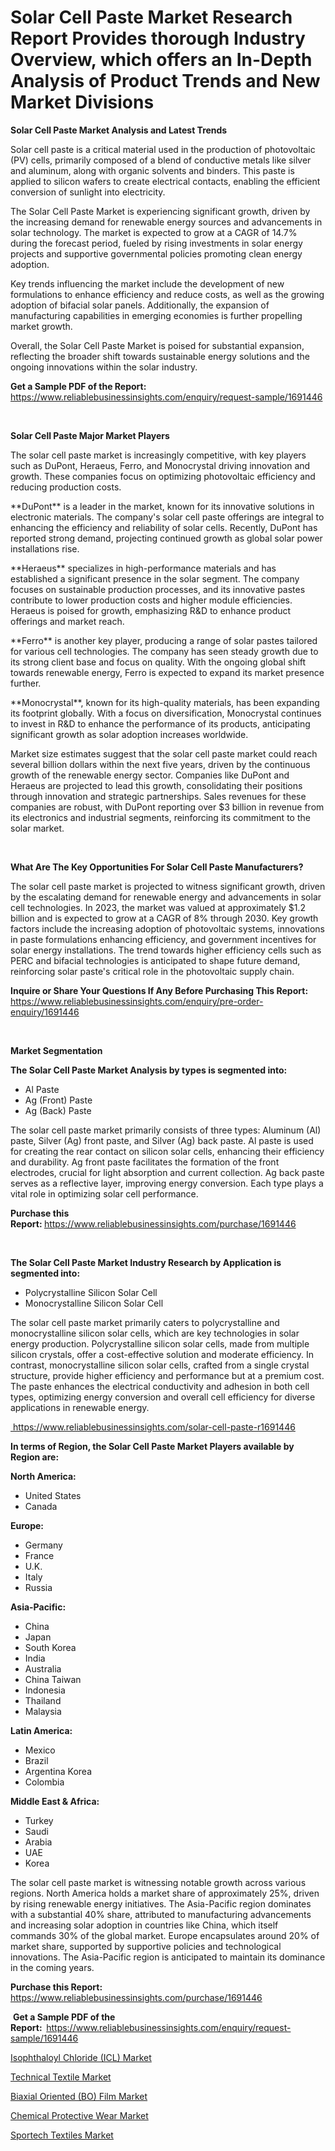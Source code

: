 <p><h1>Solar Cell Paste Market Research Report Provides thorough Industry Overview, which offers an In-Depth Analysis of Product Trends and New Market Divisions</h1></p><p><strong>Solar Cell Paste Market Analysis and Latest Trends</strong></p>
<p><p>Solar cell paste is a critical material used in the production of photovoltaic (PV) cells, primarily composed of a blend of conductive metals like silver and aluminum, along with organic solvents and binders. This paste is applied to silicon wafers to create electrical contacts, enabling the efficient conversion of sunlight into electricity. </p><p>The Solar Cell Paste Market is experiencing significant growth, driven by the increasing demand for renewable energy sources and advancements in solar technology. The market is expected to grow at a CAGR of 14.7% during the forecast period, fueled by rising investments in solar energy projects and supportive governmental policies promoting clean energy adoption. </p><p>Key trends influencing the market include the development of new formulations to enhance efficiency and reduce costs, as well as the growing adoption of bifacial solar panels. Additionally, the expansion of manufacturing capabilities in emerging economies is further propelling market growth. </p><p>Overall, the Solar Cell Paste Market is poised for substantial expansion, reflecting the broader shift towards sustainable energy solutions and the ongoing innovations within the solar industry.</p></p>
<p><strong>Get a Sample PDF of the Report:&nbsp;</strong> <a href="https://www.reliablebusinessinsights.com/enquiry/request-sample/1691446?utm_campaign=904&utm_medium=2&utm_source=Github&utm_content=ia&utm_term=07012025&utm_id=solar-cell-paste">https://www.reliablebusinessinsights.com/enquiry/request-sample/1691446</a></p>
<p>&nbsp;</p>
<p><strong>Solar Cell Paste Major Market Players</strong></p>
<p><p>The solar cell paste market is increasingly competitive, with key players such as DuPont, Heraeus, Ferro, and Monocrystal driving innovation and growth. These companies focus on optimizing photovoltaic efficiency and reducing production costs.</p><p>**DuPont** is a leader in the market, known for its innovative solutions in electronic materials. The company's solar cell paste offerings are integral to enhancing the efficiency and reliability of solar cells. Recently, DuPont has reported strong demand, projecting continued growth as global solar power installations rise.</p><p>**Heraeus** specializes in high-performance materials and has established a significant presence in the solar segment. The company focuses on sustainable production processes, and its innovative pastes contribute to lower production costs and higher module efficiencies. Heraeus is poised for growth, emphasizing R&D to enhance product offerings and market reach.</p><p>**Ferro** is another key player, producing a range of solar pastes tailored for various cell technologies. The company has seen steady growth due to its strong client base and focus on quality. With the ongoing global shift towards renewable energy, Ferro is expected to expand its market presence further.</p><p>**Monocrystal**, known for its high-quality materials, has been expanding its footprint globally. With a focus on diversification, Monocrystal continues to invest in R&D to enhance the performance of its products, anticipating significant growth as solar adoption increases worldwide.</p><p>Market size estimates suggest that the solar cell paste market could reach several billion dollars within the next five years, driven by the continuous growth of the renewable energy sector. Companies like DuPont and Heraeus are projected to lead this growth, consolidating their positions through innovation and strategic partnerships. Sales revenues for these companies are robust, with DuPont reporting over $3 billion in revenue from its electronics and industrial segments, reinforcing its commitment to the solar market.</p></p>
<p>&nbsp;</p>
<p><strong>What Are The Key Opportunities For Solar Cell Paste Manufacturers?</strong></p>
<p><p>The solar cell paste market is projected to witness significant growth, driven by the escalating demand for renewable energy and advancements in solar cell technologies. In 2023, the market was valued at approximately $1.2 billion and is expected to grow at a CAGR of 8% through 2030. Key growth factors include the increasing adoption of photovoltaic systems, innovations in paste formulations enhancing efficiency, and government incentives for solar energy installations. The trend towards higher efficiency cells such as PERC and bifacial technologies is anticipated to shape future demand, reinforcing solar paste's critical role in the photovoltaic supply chain.</p></p>
<p><strong>Inquire or Share Your Questions If Any Before Purchasing This Report:</strong> <a href="https://www.reliablebusinessinsights.com/enquiry/pre-order-enquiry/1691446?utm_campaign=904&utm_medium=2&utm_source=Github&utm_content=ia&utm_term=07012025&utm_id=solar-cell-paste">https://www.reliablebusinessinsights.com/enquiry/pre-order-enquiry/1691446</a></p>
<p>&nbsp;</p>
<p><strong>Market Segmentation</strong></p>
<p><strong>The Solar Cell Paste Market Analysis by types is segmented into:</strong></p>
<p><ul><li>Al Paste</li><li>Ag (Front) Paste</li><li>Ag (Back) Paste</li></ul></p>
<p><p>The solar cell paste market primarily consists of three types: Aluminum (Al) paste, Silver (Ag) front paste, and Silver (Ag) back paste. Al paste is used for creating the rear contact on silicon solar cells, enhancing their efficiency and durability. Ag front paste facilitates the formation of the front electrodes, crucial for light absorption and current collection. Ag back paste serves as a reflective layer, improving energy conversion. Each type plays a vital role in optimizing solar cell performance.</p></p>
<p><strong>Purchase this Report:&nbsp;</strong><a href="https://www.reliablebusinessinsights.com/purchase/1691446?utm_campaign=904&utm_medium=2&utm_source=Github&utm_content=ia&utm_term=07012025&utm_id=solar-cell-paste">https://www.reliablebusinessinsights.com/purchase/1691446</a></p>
<p>&nbsp;</p>
<p><strong>The Solar Cell Paste Market Industry Research by Application is segmented into:</strong></p>
<p><ul><li>Polycrystalline Silicon Solar Cell</li><li>Monocrystalline Silicon Solar Cell</li></ul></p>
<p><p>The solar cell paste market primarily caters to polycrystalline and monocrystalline silicon solar cells, which are key technologies in solar energy production. Polycrystalline silicon solar cells, made from multiple silicon crystals, offer a cost-effective solution and moderate efficiency. In contrast, monocrystalline silicon solar cells, crafted from a single crystal structure, provide higher efficiency and performance but at a premium cost. The paste enhances the electrical conductivity and adhesion in both cell types, optimizing energy conversion and overall cell efficiency for diverse applications in renewable energy.</p></p>
<p><a href="https://www.reliablebusinessinsights.com/solar-cell-paste-r1691446?utm_campaign=904&utm_medium=2&utm_source=Github&utm_content=ia&utm_term=07012025&utm_id=solar-cell-paste">&nbsp;https://www.reliablebusinessinsights.com/solar-cell-paste-r1691446</a></p>
<p><strong>In terms of Region, the Solar Cell Paste Market Players available by Region are:</strong></p>
<p>
    <p> <strong> North America: </strong>
        <ul>
            <li>United States</li>
            <li>Canada</li>
        </ul>
        </p> 
    <p> <strong> Europe: </strong>
        <ul>
            <li>Germany</li>
            <li>France</li>
            <li>U.K.</li>
            <li>Italy</li>
            <li>Russia</li>
        </ul>
        </p> 
    <p> <strong> Asia-Pacific: </strong>
        <ul>
            <li>China</li>
            <li>Japan</li>
            <li>South Korea</li>
            <li>India</li>
            <li>Australia</li>
            <li>China Taiwan</li>
            <li>Indonesia</li>
            <li>Thailand</li>
            <li>Malaysia</li>
        </ul>
        </p> 
    <p> <strong> Latin America: </strong>
        <ul>
            <li>Mexico</li>
            <li>Brazil</li>
            <li>Argentina Korea</li>
            <li>Colombia</li>
        </ul>
        </p> 
    <p> <strong> Middle East & Africa: </strong>
        <ul>
            <li>Turkey</li>
            <li>Saudi</li>
            <li>Arabia</li>
            <li>UAE</li>
            <li>Korea</li>
        </ul>
    </p>
    </p>
<p><p>The solar cell paste market is witnessing notable growth across various regions. North America holds a market share of approximately 25%, driven by rising renewable energy initiatives. The Asia-Pacific region dominates with a substantial 40% share, attributed to manufacturing advancements and increasing solar adoption in countries like China, which itself commands 30% of the global market. Europe encapsulates around 20% of market share, supported by supportive policies and technological innovations. The Asia-Pacific region is anticipated to maintain its dominance in the coming years.</p></p>
<p><strong>Purchase this Report: </strong><a href="https://www.reliablebusinessinsights.com/purchase/1691446?utm_campaign=904&utm_medium=2&utm_source=Github&utm_content=ia&utm_term=07012025&utm_id=solar-cell-paste">https://www.reliablebusinessinsights.com/purchase/1691446</a></p>
<p>&nbsp;<strong>Get a Sample PDF of the Report:&nbsp;&nbsp;</strong><a href="https://www.reliablebusinessinsights.com/enquiry/request-sample/1691446?utm_campaign=904&utm_medium=2&utm_source=Github&utm_content=ia&utm_term=07012025&utm_id=solar-cell-paste">https://www.reliablebusinessinsights.com/enquiry/request-sample/1691446</a></p>
<p><strong></strong></p>
<p><p><a href="https://github.com/antonioc6hal/Market-Research-Report-List-1/blob/main/isophthaloyl-chloride-icl-market.md?utm_campaign=904&utm_medium=2&utm_source=Github&utm_content=ia&utm_term=07012025&utm_id=solar-cell-paste">Isophthaloyl Chloride (ICL) Market</a></p><p><a href="https://github.com/lashaunm5st/Market-Research-Report-List-1/blob/main/technical-textile-market.md?utm_campaign=904&utm_medium=2&utm_source=Github&utm_content=ia&utm_term=07012025&utm_id=solar-cell-paste">Technical Textile Market</a></p><p><a href="https://github.com/osbornrdaflalo/Market-Research-Report-List-1/blob/main/biaxial-oriented-bo-film-market.md?utm_campaign=904&utm_medium=2&utm_source=Github&utm_content=ia&utm_term=07012025&utm_id=solar-cell-paste">Biaxial Oriented (BO) Film Market</a></p><p><a href="https://github.com/kimberjam0i/Market-Research-Report-List-1/blob/main/chemical-protective-wear-market.md?utm_campaign=904&utm_medium=2&utm_source=Github&utm_content=ia&utm_term=07012025&utm_id=solar-cell-paste">Chemical Protective Wear Market</a></p><p><a href="https://github.com/ElviraLeka1962/Market-Research-Report-List-1/blob/main/sportech-textiles-market.md?utm_campaign=904&utm_medium=2&utm_source=Github&utm_content=ia&utm_term=07012025&utm_id=solar-cell-paste">Sportech Textiles Market</a></p></p>